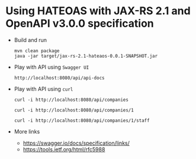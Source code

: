 Using HATEOAS with JAX-RS 2.1 and OpenAPI v3.0.0 specification
==============

- Build and run

      mvn clean package 
      java -jar target/jax-rs-2.1-hateaos-0.0.1-SNAPSHOT.jar


- Play with API using `Swagger UI`

      http://localhost:8080/api/api-docs

- Play with API using `curl`

      curl -i http://localhost:8080/api/companies

      curl -i http://localhost:8080/api/companies/1

      curl -i http://localhost:8080/api/companies/1/staff

 - More links
 
    - https://swagger.io/docs/specification/links/
    - https://tools.ietf.org/html/rfc5988
